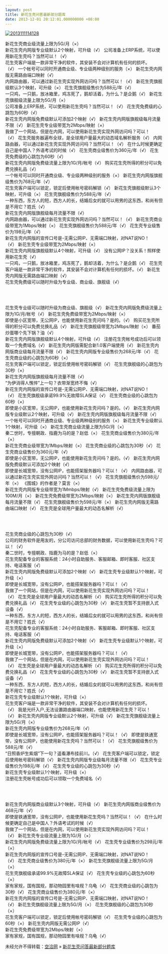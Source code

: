 ```yaml
---
layout: post
title: 新花生壳问答最新部分题库
date: 2013-12-01 20:12:01.000000000 +08:00
---
```


[![2013111114128](http://kongqia.com/wp-content/uploads/2013/12/2013111114128-300x221.png)](http://kongqia.com/wp-content/uploads/2013/12/2013111114128.png)

新花生壳商业级流量上限为5G/月（×）  
 新花生壳内网版专业级默认2个映射，可升级（√） 公司准备上ERP系统，可以使用新花生壳吗？当然可以！（√）  
 花生壳客户端是一款非常干净的软件，其安装不会对计算机有任何的损坏。（√） 一个帐号可以同时开通商业级、专业级两种级别的服务（×） 新花生壳内网版无需路由端口映射（√）  
 内网路由器，可以通过新花生壳实现外网访问吗？当然可以！（√） 新花生壳旗舰级默认3个映射，可升级（×） 花生壳旗舰级售价为588元/年（√）  
 一只鸡，一只鹅，放冰箱里，鸡冻死了，鹅却活着，为什么？是企鹅（√） 新花生壳旗舰级流量上限为5G/月（×）  
 公司准备上ERP系统，可以使用新花生壳吗？当然可以！（√） 花生壳免费级的心跳包为60秒（√）  
 新花生壳内网版免费级默认可添加2个映射（√） 新花生壳内网版旗舰级每月流量不限（√） 新花生壳专业级带宽为2Mbps/映射（×）  
 我做了一个网站，但是在内网，可以使用新花生壳实现外网访问吗？可以！（√） 花生壳服务器遍布全球，是全球用户量最大的动态域名解析服务（√） 内网路由器，可以通过新花生壳实现外网访问吗？当然可以！（√） 在什么时候更确定自己是中国人？外语考试的时候（√） 花生壳商业级售价为360元/年（√） 花生壳免费级的心跳包为60秒（√）  
 新花生壳内网版免费级流量上限为1G/月/帐号（√） 购买花生壳所得的积分可以免费兑换礼品（√）  
 一个帐号可以同时开通商业级、专业级两种级别的服务（×） 新花生壳内网版旗舰级售价为768元/年（√）  
 花生壳客户端可以锁定，锁定后使用帐号密码解锁（√） 新花生壳旗舰级默认3个映射，可升级（×） 花生壳旗舰级售价为588元/年（√）  
 一种东西，东方人的短，西方人的长，结婚后女的就可以用男的这东西，和尚有但是不用它？姓氏（√）  
 新花生壳内网版旗舰级每月流量不限（√）  
 内网路由器，可以通过新花生壳实现外网访问吗？当然可以！（√） 新花生壳商业级带宽为1Mbps/映射（×） 花生壳旗舰级售价为588元/年（√） 花生壳专业级售价为198元/年（√）  
 新花生壳内网版的宣传口号是-无需公网IP、无需端口映射，对NAT说NO！（√） 新花生壳专业级带宽为2Mbps/映射（×）  
 新花生壳内网版旗舰级默认4个映射，可升级（√） 没有公网IP？没关系！照样使用新花生壳（√）  
 一只鸡，一只鹅，放冰箱里，鸡冻死了，鹅却活着，为什么？是企鹅（√） 花生壳客户端是一款非常干净的软件，其安装不会对计算机有任何的损坏。（√） 新花生壳内网版无需路由端口映射（√）  
 花生壳免费级可以随时升级为专业级、商业级、旗舰级（√）

 

   
 花生壳专业级可以随时升级为商业级、旗舰级（√） 新花生壳内网版免费级流量上限为1G/月/帐号（√） 新花生壳免费级带宽为2Mbps/映射（×）  
 即使是小区宽带，无公网IP，也能使用新花生壳问吗？是的。（√） 购买花生壳所得的积分可以免费兑换礼品（√） 新花生壳旗舰级带宽为2Mbps/映射（×） 番茄炒蛋哪个先下锅？油（√）  
 新花生壳内网版旗舰级默认4个映射，可升级（√） 注册花生壳帐号成功后可以领取一个免费域名（√） 新花生壳内网版需配合新1.0客户端使用（√） 新花生壳内网版商业级每月流量不限（√） 新花生壳内网版专业级售价为268元/年（√） 花生壳商业级的心跳包为60秒（×）  
 花生壳客户端可以锁定，锁定后使用帐号密码解锁（√） 花生壳旗舰级的心跳包为30秒（×）  
 新花生壳内网版旗舰级每月流量不限（√）  
 “为伊消得人憔悴”上一句？衣带渐宽终不悔（√）  
 新花生壳内网版的宣传口号是-无需公网IP、无需端口映射，对NAT说NO！（√） 花生壳旗舰级承诺99.9%无故障SLA保证（√） 花生壳商业级的心跳包为60秒（×）  
 即使是小区宽带，无公网IP，也能使用新花生壳问吗？是的。（√） 新花生壳内网版专业级默认2个映射，可升级（√） 新花生壳内网版旗舰级每月流量不限（√）  
 一个帐号可以同时开通商业级、专业级两种级别的服务（×） 新花生壳专业级默认1个映射，可升级（×） 新花生壳商业级流量上限为5G/月（×）  
 秦二世时，专擅朝政、指鹿为马的是？赵低（×） 花生壳商业级售价为380元/年（×）  
 新花生壳商业级带宽为1Mbps/映射（×） 花生壳商业级的心跳包为30秒（√） 花生壳商业级售价为360元/年（√）  
 即使是小区宽带，无公网IP，也能使用新花生壳问吗？是的。（√） 新花生壳内网版免费级默认可添加2个映射（√）  
 即使是长城宽带，没有公网IP，也能搭架服务器吗？可以！（√） 内网路由器，可以通过新花生壳实现外网访问吗？当然可以！（√） 花生壳旗舰级售价为598元/年（×） 《围城》的作者是？莫言（×）  
 新花生壳内网版专业级带宽为1Mmbps/映射（√） 新花生壳免费级流量上限为100M/月（×） 新花生壳免费级带宽为2Mbps/映射（×） 新花生壳内网版旗舰级每月流量不限（√） 花生壳旗舰级售价为598元/年（×） 新花生壳内网版无需路由端口映射（√） 花生壳是全球用户量最大的动态名解析（√）

 

   
 花生壳商业级的心跳包为30秒（√）  
 公司的财务软件是用友的，分公司访问总部的财务数据，可以使用新花生壳吗？可以！（√）  
 秦二世时，专擅朝政、指鹿为马的是？赵低（×）  
 花生壳配备专业的客服系统：24小时自助服务、客服邮箱、即时客服、社区支持、电话客服（√）  
 新花生壳内网版免费级默认可添加2个映射（√） 新花生壳专业级默认1个映射，可升级（×）  
 即使是长城宽带，没有公网IP，也能搭架服务器吗？可以！（√）  
 我做了一个网站，但是在内网，可以使用新花生壳实现外网访问吗？可以！（√） 花生壳是全球用户量最大的动态名解析（√） 购买花生壳所得的积分可以免费兑换礼品（√） 花生壳专业级的心跳包为30秒（√） 新花生壳暂不支持嵌入式设备（√）  
 一种东西，东方人的短，西方人的长，结婚后女的就可以用男的这东西，和尚有但是不用它？姓氏（√）  
 花生壳配备专业的客服系统：24小时自助服务、客服邮箱、即时客服、社区支持、电话客服（√）  
 新花生壳内网版免费级默认可添加2个映射（√） 新花生壳专业级默认1个映射，可升级（×）  
 即使是长城宽带，没有公网IP，也能搭架服务器吗？可以！（√）  
 我做了一个网站，但是在内网，可以使用新花生壳实现外网访问吗？可以！（√） 花生壳是全球用户量最大的动态名解析（√） 购买花生壳所得的积分可以免费兑换礼品（√） 花生壳专业级的心跳包为30秒（√） 新花生壳暂不支持嵌入式设备（√）  
 一种东西，东方人的短，西方人的长，结婚后女的就可以用男的这东西，和尚有但是不用它？姓氏（√）  
 新花生壳专业级默认1个映射，可升级（×）  
 花生壳客户端是一款非常干净的软件，其安装不会对计算机有任何的损坏。（√） 我是光纤入户,无法设置路由器端口映射，也能使用新花生壳？可以！（√） 新花生壳内网版专业级默认2个映射，可升级（√） 新花生壳旗舰级流量上限为5G/月（×）  
 新花生壳内网版专业级售价为268元/年（√）  
 即使是长城宽带，没有公网IP，也能搭架服务器吗？可以！（√） 即使是铁通宽带，没有公网IP，也能使用新花生壳吗？当然可以！（√） 花生壳旗舰级售价为588元/年（√）  
 “日照香炉生紫烟”下一句？遥看瀑布挂前川。（√） 花生壳客户端可以锁定，锁定后使用帐号密码解锁（√） 新花生壳内网版专业级每月流量不限（√） 花生壳专业级售价为198元/年（√） 花生壳专业级的心跳包为30秒（√）  
 新花生壳专业级默认1个映射，可升级（×）  
 注册花生壳帐号成功后可以领取一个免费域名（√）

 

   
 新花生壳内网版商业级默认3个映射，可升级（√） 新花生壳内网版商业级售价为468元/年（√）  
 即使是铁通宽带，没有公网IP，也能使用新花生壳吗？当然可以！（√） 在什么时候更确定自己是中国人？外语考试的时候（√）  
 我做了一个网站，但是在内网，可以使用新花生壳实现外网访问吗？可以！（√） 新花生壳专业级流量上限为1G/月（×）  
 新花生壳内网版免费级流量上限为1G/月/帐号（√） 花生壳专业级售价为298元/年（×）  
 新花生壳内网版的宣传口号是-无需公网IP、无需端口映射，对NAT说NO！（√） 花生壳商业级售价为380元/年（×） 新花生壳旗舰级流量上限为5G/月（×）  
 花生壳旗舰级承诺99.9%无故障SLA保证（√） 花生壳专业级的心跳包为60秒（×）  
 家有家规，国有国规，那动物园里有啥规？乌龟（√） 花生壳商业级的心跳包为30秒（√） 花生壳商业级售价为380元/年（×）  
 新花生壳内网版的宣传口号是-无需公网IP、无需端口映射，对NAT说NO！（√） 新花生壳旗舰级流量上限为5G/月（×） 花生壳旗舰级的心跳包为30秒（×）  
 花生壳客户端可以锁定，锁定后使用帐号密码解锁（√） 花生壳专业级的心跳包为60秒（×） 新花生壳内网版无需公网IP（√）  
 新花生壳免费级带宽为2Mbps/映射（×）  
 家有家规，国有国规，那动物园里有啥规？乌龟（√）

未经允许不得转载：[空洽网](http://kongqia.com) » [新花生壳问答最新部分题库](http://kongqia.com/18118.html)


